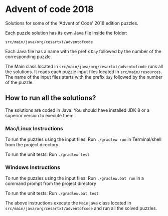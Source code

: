 # Advent of code 2018

Solutions for some of the 'Advent of Code' 2018 edition puzzles.

Each puzzle solution has its own Java file inside the folder:

 `src/main/java/org/cesartxt/adventofcode`

Each Java file has a name with the prefix `Day` followed by the number of the corresponding puzzle.

The Main class located in  `src/main/java/org/cesartxt/adventofcode` runs all the solutions. It reads each puzzle input files located in `src/main/resources`. The name of the input files starts with the prefix `day` followed by the number of the puzzle.

## How to run all the solutions?
The solutions are coded in Java. You should have installed JDK 8 or a superior version to execute them.

### Mac/Linux Instructions
To run the puzzles using the input files:
Run `./gradlew run` in Terminal/shell from the project directory

To run the unit tests:
Run `./gradlew test`

### Windows Instructions
To run the puzzles using the input files:
Run `./gradlew.bat run` in a command prompt from the project directory

To run the unit tests:
Run `./gradlew.bat test` 

The above instructions execute the `Main` java class located in `src/main/java/org/cesartxt/adventofcode` and run all the solved puzzles.
